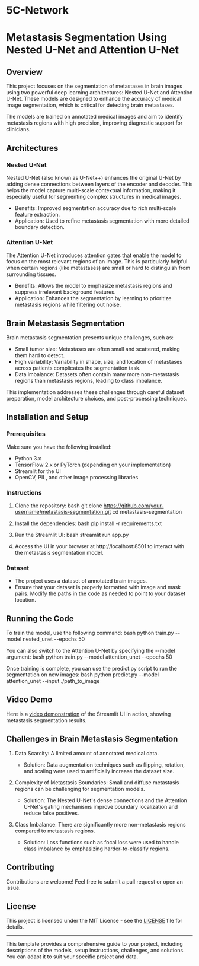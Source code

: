 # 5C-Network


# Metastasis Segmentation Using Nested U-Net and Attention U-Net

## Overview
This project focuses on the segmentation of metastases in brain images using two powerful deep learning architectures: Nested U-Net and Attention U-Net. These models are designed to enhance the accuracy of medical image segmentation, which is critical for detecting brain metastases. 

The models are trained on annotated medical images and aim to identify metastasis regions with high precision, improving diagnostic support for clinicians.

## Architectures
### Nested U-Net
Nested U-Net (also known as U-Net++) enhances the original U-Net by adding dense connections between layers of the encoder and decoder. This helps the model capture multi-scale contextual information, making it especially useful for segmenting complex structures in medical images.

- Benefits: Improved segmentation accuracy due to rich multi-scale feature extraction.
- Application: Used to refine metastasis segmentation with more detailed boundary detection.

### Attention U-Net
The Attention U-Net introduces attention gates that enable the model to focus on the most relevant regions of an image. This is particularly helpful when certain regions (like metastases) are small or hard to distinguish from surrounding tissues.

- Benefits: Allows the model to emphasize metastasis regions and suppress irrelevant background features.
- Application: Enhances the segmentation by learning to prioritize metastasis regions while filtering out noise.

## Brain Metastasis Segmentation
Brain metastasis segmentation presents unique challenges, such as:

- Small tumor size: Metastases are often small and scattered, making them hard to detect.
- High variability: Variability in shape, size, and location of metastases across patients complicates the segmentation task.
- Data imbalance: Datasets often contain many more non-metastasis regions than metastasis regions, leading to class imbalance.

This implementation addresses these challenges through careful dataset preparation, model architecture choices, and post-processing techniques.

## Installation and Setup

### Prerequisites
Make sure you have the following installed:

- Python 3.x
- TensorFlow 2.x or PyTorch (depending on your implementation)
- Streamlit for the UI
- OpenCV, PIL, and other image processing libraries

### Instructions
1. Clone the repository:
   bash
   git clone https://github.com/your-username/metastasis-segmentation.git
   cd metastasis-segmentation
   

2. Install the dependencies:
   bash
   pip install -r requirements.txt
   

3. Run the Streamlit UI:
   bash
   streamlit run app.py
   

4. Access the UI in your browser at http://localhost:8501 to interact with the metastasis segmentation model.

### Dataset
- The project uses a dataset of annotated brain images.
- Ensure that your dataset is properly formatted with image and mask pairs. Modify the paths in the code as needed to point to your dataset location.

## Running the Code
To train the model, use the following command:
bash
python train.py --model nested_unet --epochs 50

You can also switch to the Attention U-Net by specifying the --model argument:
bash
python train.py --model attention_unet --epochs 50


Once training is complete, you can use the predict.py script to run the segmentation on new images:
bash
python predict.py --model attention_unet --input ./path_to_image


## Video Demo
Here is a [video demonstration](#) of the Streamlit UI in action, showing metastasis segmentation results.

## Challenges in Brain Metastasis Segmentation
1. Data Scarcity: A limited amount of annotated medical data.
   - Solution: Data augmentation techniques such as flipping, rotation, and scaling were used to artificially increase the dataset size.

2. Complexity of Metastasis Boundaries: Small and diffuse metastasis regions can be challenging for segmentation models.
   - Solution: The Nested U-Net's dense connections and the Attention U-Net's gating mechanisms improve boundary localization and reduce false positives.

3. Class Imbalance: There are significantly more non-metastasis regions compared to metastasis regions.
   - Solution: Loss functions such as focal loss were used to handle class imbalance by emphasizing harder-to-classify regions.

## Contributing
Contributions are welcome! Feel free to submit a pull request or open an issue.

## License
This project is licensed under the MIT License - see the [LICENSE](LICENSE) file for details.

---

This template provides a comprehensive guide to your project, including descriptions of the models, setup instructions, challenges, and solutions. You can adapt it to suit your specific project and data.
